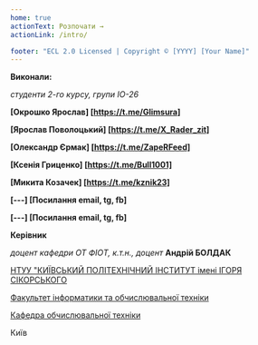 ```yaml
---
home: true
actionText: Розпочати →
actionLink: /intro/

footer: "ECL 2.0 Licensed | Copyright © [YYYY] [Your Name]"
---
```



**Виконали:** 

*студенти 2-го курсу, групи ІО-26* 

**[Окрошко Ярослав] [https://t.me/Glimsura]**

**[Ярослав Поволоцький] [https://t.me/X_Rader_zit]**

**[Олександр Єрмак] [https://t.me/ZapeRFeed]**

**[Ксенія Гриценко] [https://t.me/Bull1001]**

**[Микита Козачек] [https://t.me/kznik23]**

**[---] [Посилання email, tg, fb]**

**[---] [Посилання email, tg, fb]**

**Керівник**

*доцент кафедри ОТ ФІОТ, к.т.н., доцент*<span padding-right:5em></span> **Андрій БОЛДАК** 

[НТУУ "КИЇВСЬКИЙ ПОЛІТЕХНІЧНИЙ ІНСТИТУТ імені ІГОРЯ СІКОРСЬКОГО](https://kpi.ua/)

[Факультет інформатики та обчислювальної техніки](https://fiot.kpi.ua/)

[Кафедра обчислювальної техніки](https://comsys.kpi.ua/)

Київ
